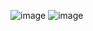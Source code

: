 ![image](https://github.com/ilrexho2011/Project-EULER-Possible-Solutions-Problems-101_to_200/assets/61479363/3f7f3627-7736-4b08-b109-12d9787b750d)
![image](https://github.com/ilrexho2011/Project-EULER-Possible-Solutions-Problems-101_to_200/assets/61479363/b75e3fac-38b6-401c-b50e-7e21d6f26c89)


